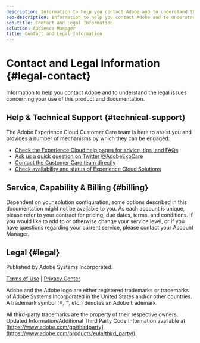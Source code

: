 ```yaml
---
description: Information to help you contact Adobe and to understand the legal issues concerning your use of this product and documentation.
seo-description: Information to help you contact Adobe and to understand the legal issues concerning your use of this product and documentation.
seo-title: Contact and Legal Information
solution: Audience Manager
title: Contact and Legal Information
---
```


# Contact and Legal Information {#legal-contact}

Information to help you contact Adobe and to understand the legal issues concerning your use of this product and documentation.

## Help & Technical Support {#technical-support}

The Adobe Experience Cloud Customer Care team is here to assist you and provides a number of mechanisms by which they can be engaged:

* [Check the Experience Cloud help pages for advice, tips, and FAQs](https://helpx.adobe.com/support.ec.html)
* [Ask us a quick question on Twitter @AdobeExpCare](https://twitter.com/AdobeExpCare)
* [Contact the Customer Care team directly](https://helpx.adobe.com/contact/enterprise-support.ec.html)
* [Check availability and status of Experience Cloud Solutions](https://status.adobe.com/)

## Service, Capability & Billing {#billing}

Dependent on your solution configuration, some options described in this documentation might not be available to you. As each account is unique, please refer to your contract for pricing, due dates, terms, and conditions. If you would like to add to or otherwise change your service level, or if you have questions regarding your current service, please contact your Account Manager.

## Legal {#legal}

Published by Adobe Systems Incorporated.

[Terms of Use](https://www.adobe.com/legal/terms.html) | [Privacy Center](https://www.adobe.com/privacy.html)

Adobe and the Adobe logo are either registered trademarks or trademarks of Adobe Systems Incorporated in the United States and/or other countries. A trademark symbol (®, ™, etc.) denotes an Adobe trademark.

All third-party trademarks are the property of their respective owners. Updated Information/Additional Third Party Code Information available at [https://www.adobe.com/go/thirdparty](https://www.adobe.com/products/eula/third_party/). 

